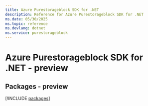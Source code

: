 ```yaml
---
title: Azure Purestorageblock SDK for .NET
description: Reference for Azure Purestorageblock SDK for .NET
ms.date: 05/30/2025
ms.topic: reference
ms.devlang: dotnet
ms.service: purestorageblock
---
```

# Azure Purestorageblock SDK for .NET - preview
## Packages - preview
[!INCLUDE [packages](purestorageblock-index.md)]